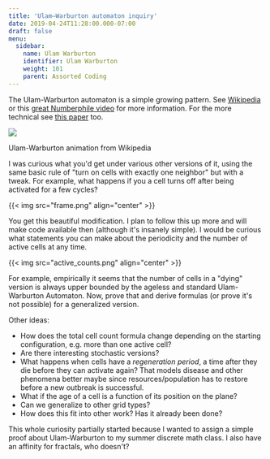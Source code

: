 ```yaml
---
title: 'Ulam–Warburton automaton inquiry'
date: 2019-04-24T11:28:00.000-07:00
draft: false
menu:
  sidebar:
    name: Ulam Warburton
    identifier: Ulam Warburton
    weight: 101
    parent: Assorted Coding
---
```


The Ulam-Warburton automaton is a simple growing pattern. See [Wikipedia](https://en.wikipedia.org/wiki/Ulam%E2%80%93Warburton_automaton) or this g[reat Numberphile video](https://youtu.be/_UtCli1SgjI) for more information. For the more technical see [this paper](https://arxiv.org/abs/1004.3036) too.  


[![](https://4.bp.blogspot.com/-i8IEXZj_9OU/XMCoWmYl7sI/AAAAAAABbLM/IeH2eWw_tXk9__o1J1C6iDtAhWySGj-UACLcBGAs/s320/Ulam-Warbuton_cellular_automaton.gif)](https://4.bp.blogspot.com/-i8IEXZj_9OU/XMCoWmYl7sI/AAAAAAABbLM/IeH2eWw_tXk9__o1J1C6iDtAhWySGj-UACLcBGAs/s1600/Ulam-Warbuton_cellular_automaton.gif)

Ulam-Warburton animation from Wikipedia

I was curious what you'd get under various other versions of it, using the same basic rule of "turn on cells with exactly one neighbor" but with a tweak. For example, what happens if you a cell turns off after being activated for a few cycles?  

{{< img src="frame.png" align="center" >}}



You get this beautiful modification. I plan to follow this up more and will make code available then (although it's insanely simple). I would be curious what statements you can make about the periodicity and the number of active cells at any time. 



{{< img src="active_counts.png" align="center" >}}


For example, empirically it seems that the number of cells in a "dying" version is always upper bounded by the ageless and standard Ulam-Warburton Automaton. Now, prove that and derive formulas (or prove it's not possible) for a generalized version. 



Other ideas:

*   How does the total cell count formula change depending on the starting configuration, e.g. more than one active cell? 
*   Are there interesting stochastic versions? 
*   What happens when cells have a _regeneration period_, a time after they die before they can activate again? That models disease and other phenomena better maybe since resources/population has to restore before a new outbreak is successful. 
*   What if the age of a cell is a function of its position on the plane? 
*   Can we generalize to other grid types? 
*   How does this fit into other work? Has it already been done? 

This whole curiosity partially started because I wanted to assign a simple proof about Ulam-Warburton to my summer discrete math class. I also have an affinity for fractals, who doesn't?
